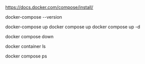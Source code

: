 https://docs.docker.com/compose/install/

docker-compose --version

docker-compose up
docker compose up
docker compose up -d

docker compose down

docker container ls

docker compose ps
